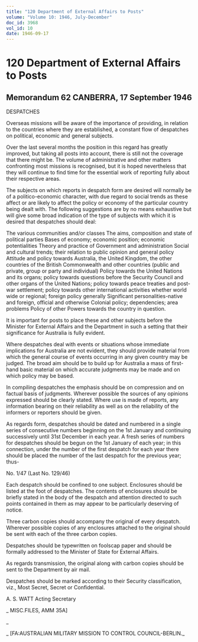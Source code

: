 ```yaml
---
title: "120 Department of External Affairs to Posts"
volume: "Volume 10: 1946, July-December"
doc_id: 3968
vol_id: 10
date: 1946-09-17
---
```


# 120 Department of External Affairs to Posts

## Memorandum 62 CANBERRA, 17 September 1946

DESPATCHES

Overseas missions will be aware of the importance of providing, in relation to the countries where they are established, a constant flow of despatches on political, economic and general subjects.

Over the last several months the position in this regard has greatly improved, but taking all posts into account, there is still not the coverage that there might be. The volume of administrative and other matters confronting most missions is recognised, but it is hoped nevertheless that they will continue to find time for the essential work of reporting fully about their respective areas.

The subjects on which reports in despatch form are desired will normally be of a politico-economic character, with due regard to social trends as these affect or are likely to affect the policy or economy of the particular country being dealt with. The following suggestions are by no means exhaustive but will give some broad indication of the type of subjects with which it is desired that despatches should deal:

The various communities and/or classes The aims, composition and state of political parties Bases of economy; economic position; economic potentialities Theory and practice of Government and administration Social and cultural trends; their relation to public opinion and general policy Attitude and policy towards Australia, the United Kingdom, the other countries of the British Commonwealth and other countries (public and private, group or party and individual) Policy towards the United Nations and its organs; policy towards questions before the Security Council and other organs of the United Nations; policy towards peace treaties and post-war settlement; policy towards other international activities whether world wide or regional; foreign policy generally Significant personalities-native and foreign, official and otherwise Colonial policy; dependencies; area problems Policy of other Powers towards the country in question.

It is important for posts to place these and other subjects before the Minister for External Affairs and the Department in such a setting that their significance for Australia is fully evident.

Where despatches deal with events or situations whose immediate implications for Australia are not evident, they should provide material from which the general course of events occurring in any given country may be judged. The broad aim should be to build up for Australia a mass of first-hand basic material on which accurate judgments may be made and on which policy may be based.

In compiling despatches the emphasis should be on compression and on factual basis of judgments. Wherever possible the sources of any opinions expressed should be clearly stated. Where use is made of reports, any information bearing on their reliability as well as on the reliability of the informers or reporters should be given.

As regards form, despatches should be dated and numbered in a single series of consecutive numbers beginning on the 1st January and continuing successively until 31st December in each year. A fresh series of numbers for despatches should be begun on the 1st January of each year; in this connection, under the number of the first despatch for each year there should be placed the number of the last despatch for the previous year; thus-

No. 1/47 (Last No. 129/46)

Each despatch should be confined to one subject. Enclosures should be listed at the foot of despatches. The contents of enclosures should be briefly stated in the body of the despatch and attention directed to such points contained in them as may appear to be particularly deserving of notice.

Three carbon copies should accompany the original of every despatch. Wherever possible copies of any enclosures attached to the original should be sent with each of the three carbon copies.

Despatches should be typewritten on foolscap paper and should be formally addressed to the Minister of State for External Affairs.

As regards transmission, the original along with carbon copies should be sent to the Department by air mail.

Despatches should be marked according to their Security classification, viz., Most Secret, Secret or Confidential.

A. S. WATT Acting Secretary

_ MISC.FILES, AMM 35A]

_

_ [FA:AUSTRALIAN MILITARY MISSION TO CONTROL COUNCIL-BERLIN._
